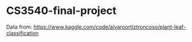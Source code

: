 # CS3540-final-project

Data from: https://www.kaggle.com/code/alvaroortiztroncoso/plant-leaf-classification
